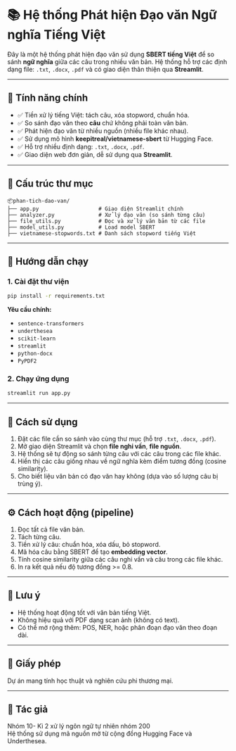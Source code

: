 
# 📚 Hệ thống Phát hiện Đạo văn Ngữ nghĩa Tiếng Việt

Đây là một hệ thống phát hiện đạo văn sử dụng **SBERT tiếng Việt** để so sánh **ngữ nghĩa** giữa các câu trong nhiều văn bản. Hệ thống hỗ trợ các định dạng file: `.txt`, `.docx`, `.pdf` và có giao diện thân thiện qua **Streamlit**.

---

## 🧠 Tính năng chính

- ✅ Tiền xử lý tiếng Việt: tách câu, xóa stopword, chuẩn hóa.
- ✅ So sánh đạo văn theo **câu** chứ không phải toàn văn bản.
- ✅ Phát hiện đạo văn từ nhiều nguồn (nhiều file khác nhau).
- ✅ Sử dụng mô hình **keepitreal/vietnamese-sbert** từ Hugging Face.
- ✅ Hỗ trợ nhiều định dạng: `.txt`, `.docx`, `.pdf`.
- ✅ Giao diện web đơn giản, dễ sử dụng qua **Streamlit**.

---

## 📁 Cấu trúc thư mục

```
📦phan-tich-dao-van/
├── app.py                   # Giao diện Streamlit chính
├── analyzer.py              # Xử lý đạo văn (so sánh từng câu)
├── file_utils.py            # Đọc và xử lý văn bản từ các file
├── model_utils.py           # Load model SBERT
├── vietnamese-stopwords.txt # Danh sách stopword tiếng Việt
```

---

## 🚀 Hướng dẫn chạy

### 1. Cài đặt thư viện
```bash
pip install -r requirements.txt
```

**Yêu cầu chính:**
- `sentence-transformers`
- `underthesea`
- `scikit-learn`
- `streamlit`
- `python-docx`
- `PyPDF2`

### 2. Chạy ứng dụng
```bash
streamlit run app.py
```

---

## 📂 Cách sử dụng

1. Đặt các file cần so sánh vào cùng thư mục (hỗ trợ `.txt`, `.docx`, `.pdf`).
2. Mở giao diện Streamlit và chọn **file nghi vấn**, **file nguồn**.
3. Hệ thống sẽ tự động so sánh từng câu với các câu trong các file khác.
4. Hiển thị các câu giống nhau về ngữ nghĩa kèm điểm tương đồng (cosine similarity).
5. Cho biết liệu văn bản có đạo văn hay không (dựa vào số lượng câu bị trùng ý).

---

## ⚙️ Cách hoạt động (pipeline)

1. Đọc tất cả file văn bản.
2. Tách từng câu.
3. Tiền xử lý câu: chuẩn hóa, xóa dấu, bỏ stopword.
4. Mã hóa câu bằng SBERT để tạo **embedding vector**.
5. Tính cosine similarity giữa các câu nghi vấn và câu trong các file khác.
6. In ra kết quả nếu độ tương đồng >= 0.8.

---

## 📌 Lưu ý

- Hệ thống hoạt động tốt với văn bản tiếng Việt.
- Không hiệu quả với PDF dạng scan ảnh (không có text).
- Có thể mở rộng thêm: POS, NER, hoặc phân đoạn đạo văn theo đoạn dài.

---

## 📄 Giấy phép

Dự án mang tính học thuật và nghiên cứu phi thương mại.

---

## 👤 Tác giả
Nhóm 10- Kì 2 xử lý ngôn ngữ tự nhiên nhóm 200  
Hệ thống sử dụng mã nguồn mở từ cộng đồng Hugging Face và Underthesea.
